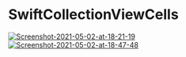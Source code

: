 # SwiftCollectionViewCells
<a href="https://imgbb.com/"><img src="https://i.ibb.co/C9sdqRF/Screenshot-2021-05-02-at-18-21-19.png" alt="Screenshot-2021-05-02-at-18-21-19" border="0"></a> <a href="https://imgbb.com/"><img src="https://i.ibb.co/Yck3pby/Screenshot-2021-05-02-at-18-47-48.png" alt="Screenshot-2021-05-02-at-18-47-48" border="0"></a>
